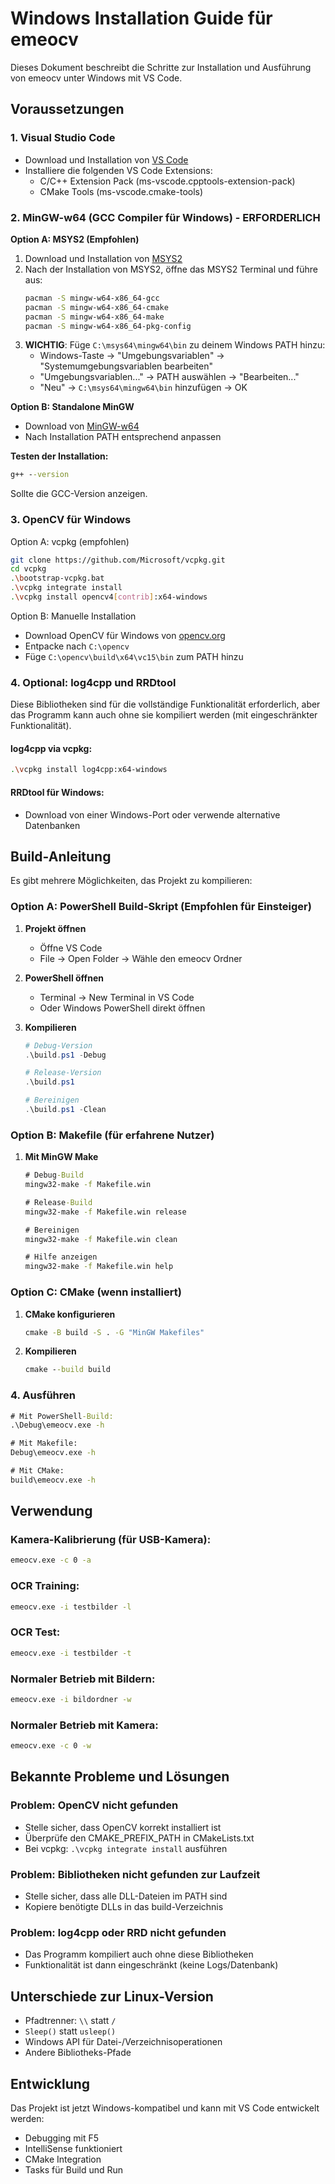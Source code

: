 # Windows Installation Guide für emeocv

Dieses Dokument beschreibt die Schritte zur Installation und Ausführung von emeocv unter Windows mit VS Code.

## Voraussetzungen

### 1. Visual Studio Code
- Download und Installation von [VS Code](https://code.visualstudio.com/)
- Installiere die folgenden VS Code Extensions:
  - C/C++ Extension Pack (ms-vscode.cpptools-extension-pack)
  - CMake Tools (ms-vscode.cmake-tools)

### 2. MinGW-w64 (GCC Compiler für Windows) - ERFORDERLICH

**Option A: MSYS2 (Empfohlen)**
1. Download und Installation von [MSYS2](https://www.msys2.org/)
2. Nach der Installation von MSYS2, öffne das MSYS2 Terminal und führe aus:
   ```bash
   pacman -S mingw-w64-x86_64-gcc
   pacman -S mingw-w64-x86_64-cmake
   pacman -S mingw-w64-x86_64-make
   pacman -S mingw-w64-x86_64-pkg-config
   ```
3. **WICHTIG**: Füge `C:\msys64\mingw64\bin` zu deinem Windows PATH hinzu:
   - Windows-Taste → "Umgebungsvariablen" → "Systemumgebungsvariablen bearbeiten"
   - "Umgebungsvariablen..." → PATH auswählen → "Bearbeiten..."
   - "Neu" → `C:\msys64\mingw64\bin` hinzufügen → OK

**Option B: Standalone MinGW**
- Download von [MinGW-w64](https://www.mingw-w64.org/downloads/)
- Nach Installation PATH entsprechend anpassen

**Testen der Installation:**
```cmd
g++ --version
```
Sollte die GCC-Version anzeigen.

### 3. OpenCV für Windows
Option A: vcpkg (empfohlen)
```bash
git clone https://github.com/Microsoft/vcpkg.git
cd vcpkg
.\bootstrap-vcpkg.bat
.\vcpkg integrate install
.\vcpkg install opencv4[contrib]:x64-windows
```

Option B: Manuelle Installation
- Download OpenCV für Windows von [opencv.org](https://opencv.org/releases/)
- Entpacke nach `C:\opencv`
- Füge `C:\opencv\build\x64\vc15\bin` zum PATH hinzu

### 4. Optional: log4cpp und RRDtool
Diese Bibliotheken sind für die vollständige Funktionalität erforderlich, aber das Programm kann auch ohne sie kompiliert werden (mit eingeschränkter Funktionalität).

#### log4cpp via vcpkg:
```bash
.\vcpkg install log4cpp:x64-windows
```

#### RRDtool für Windows:
- Download von einer Windows-Port oder verwende alternative Datenbanken

## Build-Anleitung

Es gibt mehrere Möglichkeiten, das Projekt zu kompilieren:

### Option A: PowerShell Build-Skript (Empfohlen für Einsteiger)

1. **Projekt öffnen**
   - Öffne VS Code
   - File → Open Folder → Wähle den emeocv Ordner

2. **PowerShell öffnen**
   - Terminal → New Terminal in VS Code
   - Oder Windows PowerShell direkt öffnen

3. **Kompilieren**
   ```powershell
   # Debug-Version
   .\build.ps1 -Debug
   
   # Release-Version
   .\build.ps1
   
   # Bereinigen
   .\build.ps1 -Clean
   ```

### Option B: Makefile (für erfahrene Nutzer)

1. **Mit MinGW Make**
   ```cmd
   # Debug-Build
   mingw32-make -f Makefile.win
   
   # Release-Build  
   mingw32-make -f Makefile.win release
   
   # Bereinigen
   mingw32-make -f Makefile.win clean
   
   # Hilfe anzeigen
   mingw32-make -f Makefile.win help
   ```

### Option C: CMake (wenn installiert)

1. **CMake konfigurieren**
   ```cmd
   cmake -B build -S . -G "MinGW Makefiles"
   ```

2. **Kompilieren**
   ```cmd
   cmake --build build
   ```

### 4. Ausführen
```cmd
# Mit PowerShell-Build:
.\Debug\emeocv.exe -h

# Mit Makefile:
Debug\emeocv.exe -h

# Mit CMake:
build\emeocv.exe -h
```

## Verwendung

### Kamera-Kalibrierung (für USB-Kamera):
```cmd
emeocv.exe -c 0 -a
```

### OCR Training:
```cmd
emeocv.exe -i testbilder -l
```

### OCR Test:
```cmd
emeocv.exe -i testbilder -t
```

### Normaler Betrieb mit Bildern:
```cmd
emeocv.exe -i bildordner -w
```

### Normaler Betrieb mit Kamera:
```cmd
emeocv.exe -c 0 -w
```

## Bekannte Probleme und Lösungen

### Problem: OpenCV nicht gefunden
- Stelle sicher, dass OpenCV korrekt installiert ist
- Überprüfe den CMAKE_PREFIX_PATH in CMakeLists.txt
- Bei vcpkg: `.\vcpkg integrate install` ausführen

### Problem: Bibliotheken nicht gefunden zur Laufzeit
- Stelle sicher, dass alle DLL-Dateien im PATH sind
- Kopiere benötigte DLLs in das build-Verzeichnis

### Problem: log4cpp oder RRD nicht gefunden
- Das Programm kompiliert auch ohne diese Bibliotheken
- Funktionalität ist dann eingeschränkt (keine Logs/Datenbank)

## Unterschiede zur Linux-Version

- Pfadtrenner: `\\` statt `/`
- `Sleep()` statt `usleep()`
- Windows API für Datei-/Verzeichnisoperationen
- Andere Bibliotheks-Pfade

## Entwicklung

Das Projekt ist jetzt Windows-kompatibel und kann mit VS Code entwickelt werden:
- Debugging mit F5
- IntelliSense funktioniert
- CMake Integration
- Tasks für Build und Run
